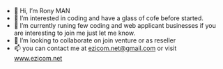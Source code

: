 - 👋 Hi, I’m Rony MAN
- 👀 I’m interested in coding and have a glass of cofe before started.
- 🌱 I’m currently runing few coding and web applicant businesses if you are interesting to join me just let me know.
- 💞️ I’m looking to collaborate on join venture or as reseller 
- 📫 you can contact me at ezicom.net@gmail.com
or visit www.ezicom.net

<!---
Love my job and want to share me a cup cofe here is the link to go:
[ Give me A cup of cofe here](https://www.buymeacoffee.com/ronymancom)

Cheers

--->
